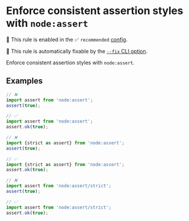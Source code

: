 # Enforce consistent assertion styles with `node:assert`

💼 This rule is enabled in the ✅ `recommended` [config](https://github.com/sindresorhus/eslint-plugin-unicorn#preset-configs-eslintconfigjs).

🔧 This rule is automatically fixable by the [`--fix` CLI option](https://eslint.org/docs/latest/user-guide/command-line-interface#--fix).

<!-- end auto-generated rule header -->
<!-- Do not manually modify this header. Run: `npm run fix:eslint-docs` -->

Enforce consistent assertion styles with `node:assert`.

## Examples

```js
// ❌
import assert from 'node:assert';
assert(true);

// ✅
import assert from 'node:assert';
assert.ok(true);
```

```js
// ❌
import {strict as assert} from 'node:assert';
assert(true);

// ✅
import {strict as assert} from 'node:assert';
assert.ok(true);
```

```js
// ❌
import assert from 'node:assert/strict';
assert(true);

// ✅
import assert from 'node:assert/strict';
assert.ok(true);
```
